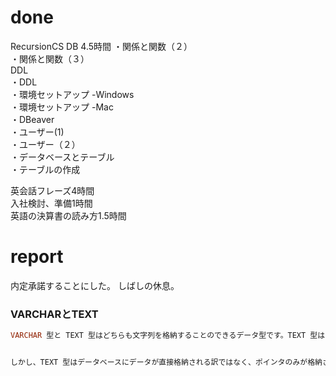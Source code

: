# done 
RecursionCS DB 4.5時間
・関係と関数（２）</br>
・関係と関数（３）</br>
DDL</br>
・DDL</br>
・環境セットアップ -Windows</br>
・環境セットアップ -Mac</br>
・DBeaver</br>
・ユーザー(1)</br>
・ユーザー（２）</br>
・データベースとテーブル</br>
・テーブルの作成</br>

英会話フレーズ4時間</br>
入社検討、準備1時間</br>
英語の決算書の読み方1.5時間</br>

# report
内定承諾することにした。
しばしの休息。

### VARCHARとTEXT
```sql
VARCHAR 型と TEXT 型はどちらも文字列を格納することのできるデータ型です。TEXT 型は 65535 文字まで格納可能なため、データ量の大きな文字列を格納したい場合は TEXT 型を使用します。


しかし、TEXT 型はデータベースにデータが直接格納される訳ではなく、ポインタのみが格納され、データ自体は別領域に格納されます。そのため、データをCRUD（Create, Read, Update, Delete）する際の効率を考えると、別領域にアクセスする必要のない VARCHAR 型の方が良いと言えます。ここは、ユースケースに合わせてより適切な方を選択していきましょう。
```
